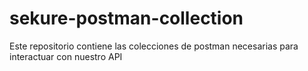 # sekure-postman-collection
Este repositorio contiene las colecciones de postman necesarias para interactuar con nuestro API
